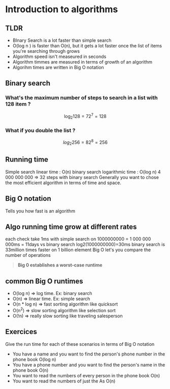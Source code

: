 # Introduction to algorithms
## TLDR
- BInary Search is a lot faster than simple search
- O(log n ) is faster than O(n), but it gets a lot faster once the list of items you're searching through grows
- Algorithm speed isn't measeured in seconds
- Algorithm timmes are measured in terms of growth of an algorithm
- Algorihm times are written in Big O notation

## Binary search
### What's the maximum number of steps to search in a list with 128 item ?
$$
\log_{2} 128 = 7
2^7 = 128
$$

### What if you double the list ?
$$
log_2 256 = 8
2^8 = 256
$$

## Running time
Simple search linear time : O(n)
binary search logarithmic time : O(log n)
4 000 000 000 => 32 steps with binary search
Generally you want to chose the most efficient algorithm in terms of time and space.

## Big O notation
Tells you how fast is an algorithm

## Algo running time grow at different rates
each check take 1ms
with simple search on 1000000000 = 1 000 000 000ms = 11days
vs binary search log2(1000000000)=30ms
binary search is 33million times faster on 1 billion element
Big O let's you compare the number of operations


> **Big 0 establishes a worst-case runtime**

## common Big O runtimes
- O(log n) => log time. Ex: binary search
- O(n) => linear time. Ex: simple search
- O(n * log n) => fast sorting algorithm like quicksort
- O(n<sup>2</sup>) => slow sorting algorithm like selection sort
- O(!n) => really slow sorting like traveling salesperson

## Exercices
Give the run time for each of these scenarios in terms of Big O notation
- You have a name and you want to find the person's phone number in the phone book
O(log n)
- You have a phone number and you want to find the person's name in the phone book
O(n)
- You want to read the numbers of every person in the phone book
O(n)
- You want to read the numbers of just the As
O(n)
